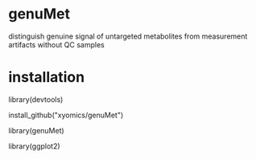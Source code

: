 # genuMet
distinguish genuine signal of untargeted metabolites from measurement artifacts without QC samples

# installation

library(devtools)

install_github("xyomics/genuMet")

library(genuMet)

library(ggplot2)
